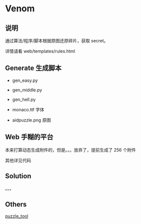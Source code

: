 # Venom

## 说明

通过算法/程序/脚本根据原图还原碎片，获取 secret。

详情请看 web/templates/rules.html

## Generate 生成脚本

- gen_easy.py
- gen_middle.py
- gen_hell.py

- monaco.ttf 字体
- aidpuzzle.png 原图

## Web 手糊的平台

本来打算动态生成附件的，但是。。。放弃了，提前生成了 256 个附件

其他详见代码

## Solution

。。。

## Others

[puzzle_tool](https://github.com/virink/puzzle_tool)